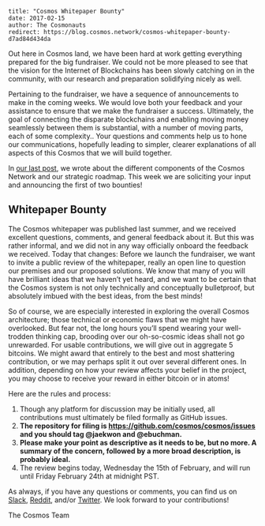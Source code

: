 ~~~
title: "Cosmos Whitepaper Bounty"
date: 2017-02-15
author: The Cosmonauts
redirect: https://blog.cosmos.network/cosmos-whitepaper-bounty-d7ad84d434da
~~~

Out here in Cosmos land, we have been hard at work getting everything prepared
for the big fundraiser. We could not be more pleased to see that the vision for
the Internet of Blockchains has been slowly catching on in the community,  with
our research and preparation solidifying nicely as well.

Pertaining to the fundraiser, we have a sequence of announcements to make in
the coming weeks. We would love both your feedback and your assistance to
ensure that we make the fundraiser a success. Ultimately, the goal of
connecting the disparate blockchains and enabling moving money seamlessly
between them is substantial, with a number of moving parts, each of some
complexity.. Your questions and comments help us to hone our communications,
hopefully  leading to simpler, clearer explanations of all aspects of this
Cosmos that we will build together.

In [our last post](./cosmos-roadmap), we wrote about the different components of the Cosmos Network
and our strategic roadmap. This week we are soliciting your input and
announcing the first of two bounties!

## Whitepaper Bounty

The Cosmos whitepaper was published last summer, and we received excellent
questions, comments, and general feedback about it. But this was rather
informal, and we did not in any way officially onboard the feedback we
received. Today that changes: Before we launch the fundraiser, we want to
invite a public review of the whitepaper, really an open line to question our
premises and our proposed solutions. We know that many of you will have
brilliant ideas that we haven’t yet heard, and we want to be certain that the
Cosmos system is not only technically and conceptually bulletproof, but
absolutely imbued with the best ideas, from the best minds!

So of course, we are especially interested in exploring the overall Cosmos
architecture; those technical or economic flaws that we might have overlooked.
But fear not, the long hours you’ll spend wearing your well-trodden thinking
cap, brooding over our oh-so-cosmic ideas shall not go unrewarded. For usable
contributions, we will give out in aggregate 5 bitcoins. We might award that
entirely to the best and most shattering contribution, or we may perhaps split
it out over several different ones. In addition, depending on how your review
affects your belief in the project, you may choose to receive your reward in
either bitcoin or in atoms!

Here are the rules and process:

  1. Though any platform for discussion may be initially used, all
     contributions must ultimately be filed formally as GitHub issues.
  1. **The repository for filing is https://github.com/cosmos/cosmos/issues and
     you should tag @jaekwon and @ebuchman.**
  1. **Please make your point as descriptive as it needs to be, but no more.  A
     summary of the concern, followed by a more broad description, is probably
     ideal.**
  1. The review begins today, Wednesday the 15th of February, and will run
     until Friday February 24th at midnight PST.

As always, if you have any questions or comments, you can find us on
[Slack](http://slack.cosmos.network),
[Reddit](http://reddit.com/r/thecosmos), and/or
[Twitter](http://twitter.com/cosmos_hq). We look forward to your contributions!

The Cosmos Team
